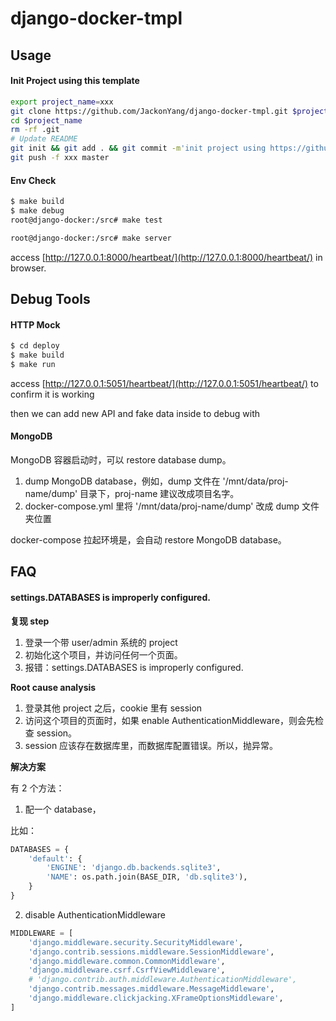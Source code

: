 # django-docker-tmpl

## Usage


#### Init Project using this template

```bash
export project_name=xxx
git clone https://github.com/JackonYang/django-docker-tmpl.git $project_name
cd $project_name
rm -rf .git
# Update README
git init && git add . && git commit -m'init project using https://github.com/JackonYang/django-docker-tmpl.git v0.1'
git push -f xxx master
```

#### Env Check

```bash
$ make build
$ make debug
root@django-docker:/src# make test
```

```bash
root@django-docker:/src# make server
```

access [http://127.0.0.1:8000/heartbeat/](http://127.0.0.1:8000/heartbeat/) in browser.


## Debug Tools

#### HTTP Mock

```bash
$ cd deploy
$ make build
$ make run
```

access [http://127.0.0.1:5051/heartbeat/](http://127.0.0.1:5051/heartbeat/) to confirm it is working


then we can add new API and fake data inside to debug with


#### MongoDB

MongoDB 容器启动时，可以 restore database dump。

1. dump MongoDB database，例如，dump 文件在 '/mnt/data/proj-name/dump' 目录下，proj-name 建议改成项目名字。
2. docker-compose.yml 里将 '/mnt/data/proj-name/dump' 改成 dump 文件夹位置

docker-compose 拉起环境是，会自动 restore MongoDB database。


## FAQ

#### settings.DATABASES is improperly configured.

**复现 step**

1. 登录一个带 user/admin 系统的 project
2. 初始化这个项目，并访问任何一个页面。
3. 报错：settings.DATABASES is improperly configured.

**Root cause analysis**

1. 登录其他 project 之后，cookie 里有 session
2. 访问这个项目的页面时，如果 enable AuthenticationMiddleware，则会先检查 session。
3. session 应该存在数据库里，而数据库配置错误。所以，抛异常。

**解决方案**

有 2 个方法：

1. 配一个 database，

比如：

```python
DATABASES = {
    'default': {
        'ENGINE': 'django.db.backends.sqlite3',
        'NAME': os.path.join(BASE_DIR, 'db.sqlite3'),
    }
}
```

2. disable AuthenticationMiddleware

```python
MIDDLEWARE = [
    'django.middleware.security.SecurityMiddleware',
    'django.contrib.sessions.middleware.SessionMiddleware',
    'django.middleware.common.CommonMiddleware',
    'django.middleware.csrf.CsrfViewMiddleware',
    # 'django.contrib.auth.middleware.AuthenticationMiddleware',
    'django.contrib.messages.middleware.MessageMiddleware',
    'django.middleware.clickjacking.XFrameOptionsMiddleware',
]
```
